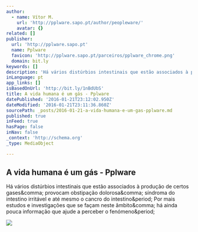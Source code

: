 ```yaml
---
author:
  - name: Vítor M.
    url: 'http://pplware.sapo.pt/author/peopleware/'
    avatar: {}
related: []
publisher:
  url: 'http://pplware.sapo.pt'
  name: Pplware
  favicon: 'http://pplware.sapo.pt/parceiros/pplware_chrome.png'
  domain: bit.ly
keywords: []
description: 'Há vários distúrbios intestinais que estão associados à produção de certos gases, provocam obstipação dolorosa, síndroma do intestino irritável e até mesmo o cancro do intestino. Por mais estudos e investigações que se façam neste âmbito, há ainda pouca informação que ajude a perceber o fenómeno.'
inLanguage: pt
app_links: []
isBasedOnUrl: 'http://bit.ly/1nBdUbS'
title: A vida humana é um gás - Pplware
datePublished: '2016-01-21T23:12:02.950Z'
dateModified: '2016-01-21T23:11:36.860Z'
sourcePath: _posts/2016-01-21-a-vida-humana-e-um-gas-pplware.md
published: true
inFeed: true
hasPage: false
inNav: false
_context: 'http://schema.org'
_type: MediaObject

---
```

<article style=""><h1>A vida humana é um gás - Pplware</h1><p>Há vários distúrbios intestinais que estão associados à produção de certos gases&amp;comma; provocam obstipação dolorosa&amp;comma; síndroma do intestino irritável e até mesmo o cancro do intestino&amp;period; Por mais estudos e investigações que se façam neste âmbito&amp;comma; há ainda pouca informação que ajude a perceber o fenómeno&amp;period;</p><img src="http://pplware.sapo.pt/wp-content/uploads/2016/01/pplware_capsula_intestino00-720x521.jpg" /></article>